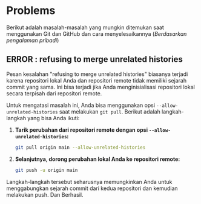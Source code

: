 # Problems
Berikut adalah masalah-masalah yang mungkin ditemukan saat menggunakan Git dan GitHub dan cara menyelesaikannya (_Berdasarkan pengalaman pribadi_)

## ERROR : refusing to merge unrelated histories
Pesan kesalahan "refusing to merge unrelated histories" biasanya terjadi karena repositori lokal Anda dan repositori remote tidak memiliki sejarah commit yang sama. Ini bisa terjadi jika Anda menginisialisasi repositori lokal secara terpisah dari repositori remote.

Untuk mengatasi masalah ini, Anda bisa menggunakan opsi `--allow-unrelated-histories` saat melakukan `git pull`. Berikut adalah langkah-langkah yang bisa Anda ikuti:

1. **Tarik perubahan dari repositori remote dengan opsi `--allow-unrelated-histories`:**
   ```sh
   git pull origin main --allow-unrelated-histories
   ```

2. **Selanjutnya, dorong perubahan lokal Anda ke repositori remote:**
   ```sh
   git push -u origin main
   ```

Langkah-langkah tersebut seharusnya memungkinkan Anda untuk menggabungkan sejarah commit dari kedua repositori dan kemudian melakukan push. Dan Berhasil.
